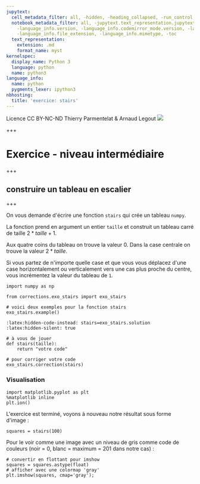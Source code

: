 ```yaml
---
jupytext:
  cell_metadata_filter: all, -hidden, -heading_collapsed, -run_control, -trusted
  notebook_metadata_filter: all, -jupytext.text_representation.jupytext_version, -jupytext.text_representation.format_version,
    -language_info.version, -language_info.codemirror_mode.version, -language_info.codemirror_mode,
    -language_info.file_extension, -language_info.mimetype, -toc
  text_representation:
    extension: .md
    format_name: myst
kernelspec:
  display_name: Python 3
  language: python
  name: python3
language_info:
  name: python
  pygments_lexer: ipython3
nbhosting:
  title: 'exercice: stairs'
---
```


<div class="licence">
<span>Licence CC BY-NC-ND</span>
<span>Thierry Parmentelat &amp; Arnaud Legout</span>
<span><img src="media/both-logos-small-alpha.png" /></span>
</div>

+++

# Exercice - niveau intermédiaire

+++

## construire un tableau en escalier

+++

On vous demande d'écrire une fonction `stairs` qui crée un tableau `numpy`.

La fonction prend en argument un entier `taille` et construit un tableau carré de taille $2*taille+1$.

Aux quatre coins du tableau on trouve la valeur $0$. Dans la case centrale on trouve la valeur $2*taille$.

Si vous partez de n'importe quelle case et que vous vous déplacez d'une case horizontalement ou verticalement vers une cas plus proche du centre, vous incrémentez la valeur du tableau de `1`.

```{code-cell} ipython3
import numpy as np

from corrections.exo_stairs import exo_stairs

# voici deux exemples pour la fonction stairs
exo_stairs.example()
```

```{code-cell} ipython3
:latex:hidden-code-instead: stairs=exo_stairs.solution
:latex:hidden-silent: true

# à vous de jouer
def stairs(taille):
    return "votre code"
```

```{code-cell} ipython3
# pour corriger votre code
exo_stairs.correction(stairs)
```

### Visualisation

```{code-cell} ipython3
import matplotlib.pyplot as plt
%matplotlib inline
plt.ion()
```

L'exercice est terminé, voyons à nouveau notre résultat sous forme d'image :

```{code-cell} ipython3
squares = stairs(100)
```

Pour le voir comme une image avec un niveau de gris comme code de couleurs (noir = 0, blanc = maximum = 201 dans notre cas) :

```{code-cell} ipython3
# convertir en flottant pour imshow
squares = squares.astype(float)
# afficher avec une colormap 'gray'
plt.imshow(squares, cmap='gray');
```
